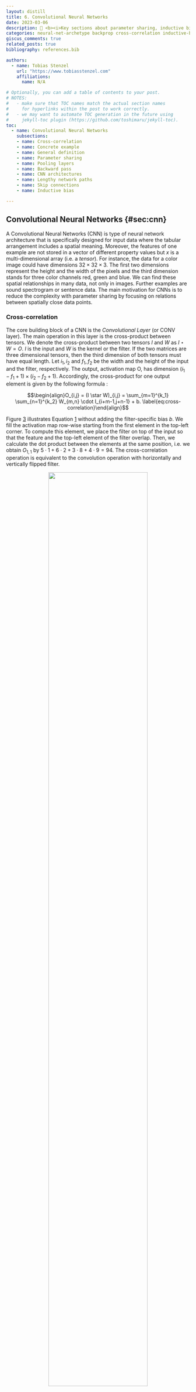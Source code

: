 ```yaml
---
layout: distill
title: 6. Convolutional Neural Networks
date: 2023-03-06
description: 🔑️ <b><i>Key sections about parameter sharing, inductive biases, skip connections, and cross-correlation.</i></b>
categories: neural-net-archetype backprop cross-correlation inductive-bias receptive-field compute-graph
giscus_comments: true
related_posts: true
bibliography: references.bib

authors:
  - name: Tobias Stenzel
    url: "https://www.tobiasstenzel.com"
    affiliations:
      name: N/A

# Optionally, you can add a table of contents to your post.
# NOTES:
#   - make sure that TOC names match the actual section names
#     for hyperlinks within the post to work correctly.
#   - we may want to automate TOC generation in the future using
#     jekyll-toc plugin (https://github.com/toshimaru/jekyll-toc).
toc:
  - name: Convolutional Neural Networks
    subsections:
    - name: Cross-correlation
    - name: Concrete example
    - name: General definition
    - name: Parameter sharing
    - name: Pooling layers
    - name: Backward pass
    - name: CNN architectures
    - name: Lengthy network paths
    - name: Skip connections
    - name: Inductive bias

---
```


## Convolutional Neural Networks {#sec:cnn}

A Convolutional Neural Networks (CNN) <d-cite key="lecun_gradient-based_1998"></d-cite> is
type of neural network architecture that is specifically designed for
input data where the tabular arrangement includes a spatial meaning.
Moreover, the features of one example are not stored in a vector of
different property values but $x$ is a multi-dimensional array (i.e. a
*tensor*). For instance, the data for a color image could have
dimensions $32 \times 32 \times 3$. The first two dimensions represent
the height and the width of the pixels and the third dimension stands
for three color channels red, green and blue. We can find these spatial
relationships in many data, not only in images. Further examples are
sound spectrogram or sentence data. The main motivation for CNNs is to
reduce the complexity with parameter sharing by focusing on relations
between spatially close data points.

### Cross-correlation
The core building block of a CNN is the
*Convolutional Layer* (or CONV layer). The main operation in this layer
is the cross-product between tensors. We denote the cross-product
between two tensors $I$ and $W$ as $I \star W = O$. $I$ is the input and
$W$ is the kernel or the filter. If the two matrices are three
dimensional tensors, then the third dimension of both tensors must have
equal length. Let $i_1, i_2$ and $f_1, f_2$ be the width and the height
of the input and the filter, respectively. The output, activation map O,
has dimension $(i_1 - f_1 + 1)  \times (i_2 - f_2 + 1)$. Accordingly,
the cross-product for one output element is given by the following
formula :

$$\begin{align}O_{i,j} = (I \star W)_{i,j} = \sum_{m=1}^{k_1} \sum_{n=1}^{k_2}
W_{m,n} \cdot I_{i+m-1,j+n-1} + b.
\label{eq:cross-correlation}\end{align}$$

Figure [3](#fig:cross-correlation) illustrates Equation
[1](#eq:cross-correlation) without adding the filter-specific
bias $b$. We fill the activation map row-wise starting from the first
element in the top-left corner. To compute this element, we place the
filter on top of the input so that the feature and the top-left element
of the filter overlap. Then, we calculate the dot product between the
elements at the same position, i.e. we obtain $O_{1,1}$ by
$5 \cdot 1+6 \cdot 2+3 \cdot 8+4 \cdot 9=94$. The cross-correlation
operation is equivalent to the convolution operation with horizontally
and vertically flipped filter.

<figure id="fig:cross-correlation">
<center><img src="/assets/img/dl-series/cross-correlation.png" style="width:80%"></center>
<figcaption><b>Figure 3. Cross-correlation between two matrices.</b> Input matrix <span
class="math inline"><em>I</em></span> has shape 4 <span
class="math inline">×</span> 4 and kernel matrix W has 3 <span
class="math inline">×</span> 3. The colored areas in I show the
receptive field for each output in <span
class="math inline"><em>O</em></span>. The matrix elements are numbered
by their matrix indices.</figcaption>
</figure>

### Concrete example
Let us continue with another example in three
dimensions. Our input I is a $32 \times 32 \times 3$ tensor that
represents an image with red, green and blue channels. Our filter W is a
$5 \times 5 \times 3$ tensor. We have one filter channel for each color
channel. Now we *convolve* this filter by sliding it across the whole
image. With that, we interact the color channels dimensions because we
compute the dot product over three dimensions. The result is an
*activation map* with dimensions $28 \times 28$ because we can only
place a $5 \times 5$ filter only 28 times over a $32 \times 32$ tensor.
It is common to pad the input with a frame of zeros to control the first
two dimension lengths of the output. For instance, a frame of zeros with
thickness 2 maintains the first two dimension lengths of the input.
Another option is to slide the filter with some stride to reduce the
impact of the relations between close pixels on the filter weights. For
instance, convolving the $5 \times 5 \times 3$ filter over the
$32 \times 32 \times 3$ image with no padding and stride 2 results in an
activation map of size $16 \times 16 \times 3$ instead. Lastly, the CONV
layer does not only use a single filter but a set of filters. E.g., with
a set of seven filter, we obtain the same number of $16 \times 16$
activation maps. We stack these activation maps along the third
dimension of the resulting output tensor. Thus, we have transformed a
$32 \times 32 \times 3$ into a $16 \times 16 \times 7$ stack of
activation maps. Intuitively, each single filter has the capacity to
detect specific local features in the input tensor that may be of
importance to later layers. The weights in this filter tensor are
parameters that we train with backpropagation.

### General definition
A convolutional layer for images that are
represented by a three dimensional input tensor is given by the
following five components:

-   **Input:** a tensor $I$ of size $W_1 \times H_1 \times D_1$

-   **Hyperparameters:** the number of filters $K$, the filter's width
    or height $F$ (assuming both are equal), the stride $S$ , and the
    amount of zero padding, $P$.

-   **Output:** $D_2$ different activation maps stored in a volume of
    size $W_2 \times H_2 \times D_2$, where $W_2= (W_1 - F+2P)/S+1$,
    $H_2=(H_1-F+2P)S+1$, and $D_2=K$.

-   **Complexity:** the number of parameters in each filter is
    $F \times F \times D_1$. This gives a total of
    $K \times (F \times F \times D_1) + K$ parameters for the whole
    layer. Note that the filter depth always equals the input depth.
    Moreover, the last $K$ represents the bias terms that we add to the
    respective filter after each dot product computation with the data.

-   **Operation:** Each d-th slice of the output tensor (of size
    $W_2 \times H2$) is the result of computing the cross-correlation
    between the d-th filter over the input tensor with a stride of S and
    offsetting the result by d-th bias afterwards.

### Parameter sharing
Cross-correlation slides each filter over the
input with the same weights at every position. As a consequence, the
size of the receptive field, i.e. the set of inputs that impact one
output, is much smaller compared to fully-connected layers (cf. Figure
[2](https://www.tobiasstenzel.com/blog/2023/dl-fnn/#fig:vanilla_neural_net). In particular, a convolutional
layer is a special case of a fully connected layer, where many neurons
have the same (re-arranged) set of weights and where most weights are
set to zero except of a small neighborhood. Hence, the convolutional
layer has much less parameters and is less prone to overfitting. To
illustrate this point, let us consider the example of a
$128 \times 128 \times 3$ input image that is taken by a convolutional
layer with 32 $5 \times 5 \times 3$ filters, padding of 2 and a stride
of 1. The output is a $128 \times 128 \times 32$ volume consisting of
$524,288$ elements. We compute this volume with only
$$32*5*5*3+32=2,432$$ total parameters. In contrast, if this was a fully
connect layer that computes every output element based on its own
specific weights, we would use
$524,288 * (128 \times 128 \times 3) = 25,769,803,776$ parameters. This
number is not only gigantic but it would also be difficult not to
overfit the data even if we could store the parameters and compute the
result.

### Pooling layers
Another building block of CNNs are pooling layers.
These layers are used to further reduce overfitting by downsampling the
convolutions output with a fixed scheme and without any parameters.
Specifically, these pooling operations are applied to each activation
map separately and preserve the depth of the output volumes but not
their height and width. As with cross-correlation, we slide the pooling
filter over its input. However, we have to do this for each input
channel separately because the pooling operation has no depth. A common
setting is a $2 \times 2$ filter with stride 2 where the filter
represents a max operation over four numbers. This filter gives us an
output tensor that is downsampled by $2 \times 2$ along the first two
dimensions.

### Backward pass
The Jacobian of a convolution layer $O = I \star W$
is given by $I \star J^O$, where $J^O$ is the Jacobian that contains the
upstream gradients $\delta^o$ with respect to the activation map
parameters. This is illustrated by Figure [4](#fig:gradient-cross-correlation). In comparison to the
Jacobian for a fully-connected linear layer, the smaller, shared
downstream gradient is only multiplied with the activations of its
adjacent elements from the previous layer. The first derivatives of the
pooling operations average and max are simple. The derivative of the
average with respect to one element is 1 divided by the number of
elements. The derivative of the max is the indicator function of maximum
element's index.

<figure id="fig:gradient-cross-correlation">
<center><img src="/assets/img/dl-series/gradient-cross-correlation.png" style="width:80%"></center>

<figcaption><b>Figure 4. Backward pass through cross-correlation.</b> The Jacobian <span
class="math inline"><em>J</em><sup><em>W</em></sup></span> for the
weight parameters of the cross-correlation <span
class="math inline"><em>O</em> = <em>I</em> ⋆ <em>W</em></span> is given
by the cross correlation between the Jacobian <span
class="math inline"><em>J</em><sup><em>O</em></sup></span> that contains
the downstream gradients <span
class="math inline"><em>δ</em><sup><em>o</em></sup></span> with respect
to the activation map parameters. The shaded area in <span
class="math inline"><em>I</em></span> shows the elements that are used
in the dot product with <span
class="math inline"><em>J</em><sup><em>O</em></sup></span> to compute
the shaded element in <span
class="math inline"><em>J</em><sup><em>W</em></sup></span>.</figcaption>
</figure>

### CNN architectures
We build complete CNNs by stacking convolutional
and pooling layers. A classical architecture is LeNet-5 for digit
classification from black & white images of hand-written digits <d-cite key="lecun_gradient-based_1998"></d-cite>. A slightly simplified version has the form
INPUT, \[\[CONV, POOL\] $\times$ 2\], CONV, FC, FC, SOFTMAX. In this
notation, INPUT stands for a tensor of a batch of images
($[100 \times 32 \times 32 \times 1]$ for a batch of 100 32 $\times$ 32
black & white images), CONV denotes six, sixteen, and 120 $5 \times 5$
filters with stride 1 and tanh activation, POOL denotes an average
pooling layer with a 2 $\times$ 2 filter and a stride of 2, and FC
represents fully-connected layers. The first layer has tanh activations
and the last layer calculates the softmax probabilities for ten
different digits. The FC layers are used to extract features not only
locally but globally and because this type of layer is cheaper after
multiple rounds of downsampling. A receptive field of a (hidden) feature
is the set if inputs that influence this feature. In a fully connected
layer, the receptive field of every hidden feature is always the
complete input vector or tensor. By stacking multiple convolutional
layers, we can achieve the same receptive field with much less
parameters. The outputs from higher layers have larger receptive fields
and thus represent higher-level features. One example for these type of
features could be far-reaching edges.

### Lengthy network paths
In the last paragraph, we learned that
classic CNN architectures are essentially a stack of functions. In
Chapter [4](https://www.tobiasstenzel.com/blog/2023/dl-backprop/#backpropagation), however, we saw that a sequence of function
applications results in a long and linear backpropagation graph given by
a multiplication sequence of partial derivatives. If a number of these
partial derivatives are either very small or very large, their
multiplicative effect can cause either too small or too large gradient
updates during optimization. Especially layers with sigmoid activations
(e.g. logistic, tanh) with derivatives that are flat or extremely steep
for large parts of the domain are problematic. If parameters have once
reached these parts, learning oftentimes stops for larger chunks of the
network for two reasons. First, for these parameters, it requires a
number of unusually large steps to leave these extreme areas. And
second, other parameters with gradients that include multiplications
with the extreme gradients are set to zero or infinity, too.

### Skip connections
We can alleviate the problem by connecting earlier
(or bottom) layers, $h^{(i)}$, with later (or top) layers, $h^{(i+k)}$,
via the duplication operation followed by the \"+\" operator. With that,
we open up a new path past the majority of the stacked functions. We
call this type of link a *skip connection*. The effect is that, in the
backward pass, $l^{(i)}$ receives another downstream Jacobian
$J^{(i+k)}\cdot ... \cdot J^{(o)}$ that we add to the more complex
Jacobian
$J^{(i+1)} \cdot J^{(i+2)} \cdot ... \cdot J^{(i+k)} \cdot... \cdot J^{(o)}$.
Intuitively, the updates from the more complex Jacobian are used to
learn the difference between the bottom layer and the top layer. As a
result, we can learn a simple representation of the model without
exposing the gradient to further multiplicative transformations and, in
addition, we can learn another representation for more complex relations
between the input features. An illustrative toy model similar to Figure
[1](https://www.tobiasstenzel.com/blog/2023/dl-backprop/#toy-example) is $C(\theta)= \tanh (\theta)^n$ where
$n \in \mathbb{N}^+$ represents the number of subsequent tanh
operations. The model with skip connection is
$C_{res}(\theta)= C(\theta) + \theta$. We can observe the described
technical aspects by comparing $\partial C / \partial \theta$ with
$\partial C_{res} / \partial \theta$ and the respective computational
graphs. An early implementation of this idea is Microsoft's ResNet <d-cite key="he_deep_2016"></d-cite>. This architecture uses skip connections that only skip
one layer at a time. We will return to the problem of vanishing and
exploding gradients from lenthy network parths in our discussion of
recurrent neural networks.

### Inductive bias
In the previous paragraph, we have seen how we can
design neural network architectures to form sensible predictions on a
domain-specific type of input data. We have also learned how to exploit
the peculiar spatial relations in this data in order to save parameters
and training time compared to fully-connected FNNs. The assumptions that
we pose on the relations in the data in our architecture design is
called the *inductive bias*. In summary, there are three inductive
biases in the convolution layers of CNNs:

-   **Translation invariance:** the convolution operation is translation
    invariant, i.e. $f(x) = f(T(x))$ with $x, a \in \mathbb{R}^n$ and
    $T:\mathbb{R}:x \rightarrow \mathbb{R}^n$, where $f$ denotes the
    convolution and $T$ a transformation of the input. For images,
    $n=2$. The motivation is that we want to identify an object
    independent of changes to its position. For other transformations,
    such as rotations and change in color, however, we need to train on
    additional augmented images.

-   **Locality of features:** the filter sizes are much smaller than the
    image because we assume that local relations between the pixels are
    more important than global relations.

-   **Universality of feature extractors:** we can reuse the same filter
    for all regions of the input because we assume that the hidden
    features which we extract are similarly important at each position.

In order to improve our results, we soften the inductive bias regarding
the locality of features with two additional layers: at the beginning of
the network, we include cheap pooling layers and towards the end we add
fully connected layers.


## Citation

In case you like this series, cite it with:
<pre tabindex="0"><code  class="language-latex">@misc{stenzel2023deeplearning,
  title   = &quot;Deep Learning Series&quot;,
  author  = &quot;Stenzel, Tobias&quot;,
  year    = &quot;2023&quot;,
  url     = &quot;https://www.tobiasstenzel.com/blog/2023/dl-overview/
}
</code></pre>